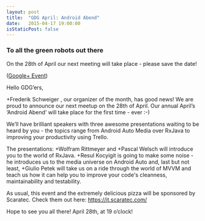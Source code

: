 ```yaml
---
layout: post
title:  "GDG April: Android Abend"
date:   2015-04-17 19:00:00
isStaticPost: false
---
```


### To all the green robots out there

On the 28th of April our next meeting will take place - please save the date!

([Google+ Event](https://plus.google.com/u/0/b/107373371386267684213/events/cl7vl58i58ugnugnbfo8un439n4))

Hello GDG’ers,

+Frederik Schweiger , our organizer of the month, has good news! We are proud to announce our next meetup on the 28th of April. Our annual April’s ‘Android Abend’ will take place for the first time - ever :-)

We’ll have brilliant speakers with three awesome presentations waiting to be heard by you - the topics range from Android Auto Media over RxJava to improving your productivity using Trello.

The presentations: +Wolfram Rittmeyer and +Pascal Welsch will introduce you to the world of RxJava. +Resul Kocyigit is going to make some noise - he introduces us to the media universe on Android Auto and, last but not least, +Giulio Petek will take us on a ride through the world of MVVM and teach us how it can help you to improve your code's cleanness, maintainability and testability.

As usual, this event and the extremely delicious pizza will be sponsored by Scaratec. Check them out here: https://it.scaratec.com/

Hope to see you all there! April 28th, at 19 o’clock!
